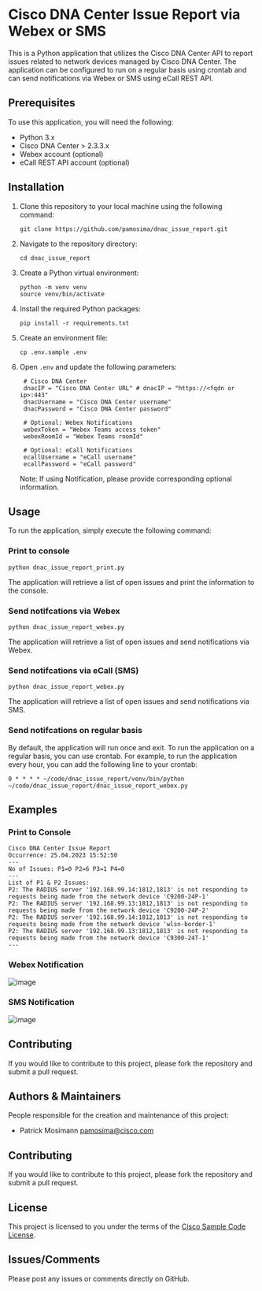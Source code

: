 # Cisco DNA Center Issue Report via Webex or SMS

This is a Python application that utilizes the Cisco DNA Center API to report issues related to network devices managed by Cisco DNA Center. The application can be configured to run on a regular basis using crontab and can send notifications via Webex or SMS using eCall REST API.

## Prerequisites

To use this application, you will need the following:

- Python 3.x
- Cisco DNA Center > 2.3.3.x
- Webex account (optional)
- eCall REST API account (optional)

## Installation

1. Clone this repository to your local machine using the following command:

   ```
   git clone https://github.com/pamosima/dnac_issue_report.git
   ```

2. Navigate to the repository directory:

   ```
   cd dnac_issue_report
   ```

3. Create a Python virtual environment:
   ```
   python -m venv venv
   source venv/bin/activate
   ```

4. Install the required Python packages:

   ```
   pip install -r requirements.txt
   ```

5. Create an environment file:

   ```
   cp .env.sample .env
   ```

5. Open `.env` and update the following parameters:

   ```
    # Cisco DNA Center
    dnacIP = "Cisco DNA Center URL" # dnacIP = "https://<fqdn or ip>:443"
    dnacUsername = "Cisco DNA Center username"
    dnacPassword = "Cisco DNA Center password"

    # Optional: Webex Notifications
    webexToken = "Webex Teams access token"
    webexRoomId = "Webex Teams roomId" 

    # Optional: eCall Notifications
    ecallUsername = "eCall username"
    ecallPassword = "eCall password"
   ```

   Note: If using Notification, please provide corresponding optional information.

## Usage

To run the application, simply execute the following command:

### Print to console

```
python dnac_issue_report_print.py
```

The application will retrieve a list of open issues and print the information to the console.

### Send notifcations via Webex

```
python dnac_issue_report_webex.py
```
The application will retrieve a list of open issues and send notifications via Webex.

### Send notifcations via eCall (SMS)

```
python dnac_issue_report_webex.py
```
The application will retrieve a list of open issues and send notifications via SMS.

### Send notifcations on regular basis
By default, the application will run once and exit. To run the application on a regular basis, you can use crontab. For example, to run the application every hour, you can add the following line to your crontab:

```
0 * * * * ~/code/dnac_issue_report/venv/bin/python ~/code/dnac_issue_report/dnac_issue_report_webex.py
```
## Examples

### Print to Console
```
Cisco DNA Center Issue Report
Occurrence: 25.04.2023 15:52:50
---
No of Issues: P1=0 P2=6 P3=1 P4=0
---
List of P1 & P2 Issues:
P2: The RADIUS server '192.168.99.14:1812,1813' is not responding to requests being made from the network device 'C9200-24P-1'
P2: The RADIUS server '192.168.99.13:1812,1813' is not responding to requests being made from the network device 'C9200-24P-2'
P2: The RADIUS server '192.168.99.14:1812,1813' is not responding to requests being made from the network device 'wlsn-border-1'
P2: The RADIUS server '192.168.99.13:1812,1813' is not responding to requests being made from the network device 'C9300-24T-1'
---
```

### Webex Notification
![image](https://user-images.githubusercontent.com/16715420/234295585-59d45ec5-ad01-4a18-b45f-ce00ca82546f.png)

### SMS Notification
![image](https://user-images.githubusercontent.com/16715420/234299137-10b0e7a4-ac36-4336-aee1-c62bf8aeaab4.png)


## Contributing

If you would like to contribute to this project, please fork the repository and submit a pull request.

## Authors & Maintainers

People responsible for the creation and maintenance of this project:

- Patrick Mosimann <pamosima@cisco.com>

## Contributing

If you would like to contribute to this project, please fork the repository and submit a pull request.

## License

This project is licensed to you under the terms of the [Cisco Sample
Code License](./LICENSE).

## Issues/Comments

Please post any issues or comments directly on GitHub.

